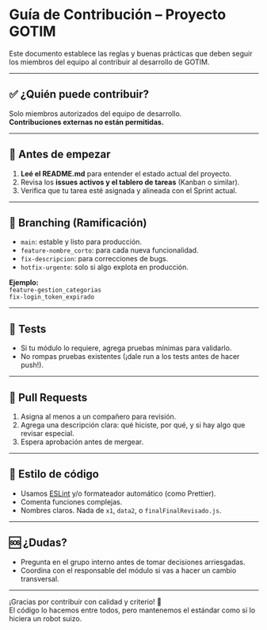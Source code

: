 # Guía de Contribución – Proyecto GOTIM

Este documento establece las reglas y buenas prácticas que deben seguir los miembros del equipo al contribuir al desarrollo de GOTIM.

---

## ✅ ¿Quién puede contribuir?

Solo miembros autorizados del equipo de desarrollo.  
**Contribuciones externas no están permitidas.**

---

## 🧠 Antes de empezar

1. **Leé el README.md** para entender el estado actual del proyecto.
2. Revisa los **issues activos y el tablero de tareas** (Kanban o similar).
3. Verifica que tu tarea esté asignada y alineada con el Sprint actual.

---

## 🌿 Branching (Ramificación)

- `main`: estable y listo para producción.
- `feature-nombre_corto`: para cada nueva funcionalidad.
- `fix-descripcion`: para correcciones de bugs.
- `hotfix-urgente`: solo si algo explota en producción.

**Ejemplo:**  
`feature-gestion_categorias`  
`fix-login_token_expirado`

---

## 🧪 Tests

- Si tu módulo lo requiere, agrega pruebas mínimas para validarlo.
- No rompas pruebas existentes (¡dale run a los tests antes de hacer push!).

---

## 🚀 Pull Requests

1. Asigna al menos a un compañero para revisión.
2. Agrega una descripción clara: qué hiciste, por qué, y si hay algo que revisar especial.
3. Espera aprobación antes de mergear.

---

## 🧼 Estilo de código

- Usamos [ESLint](https://eslint.org/) y/o formateador automático (como Prettier).
- Comenta funciones complejas.
- Nombres claros. Nada de `x1`, `data2`, o `finalFinalRevisado.js`.

---

## 🆘 ¿Dudas?

- Pregunta en el grupo interno antes de tomar decisiones arriesgadas.
- Coordina con el responsable del módulo si vas a hacer un cambio transversal.

---

¡Gracias por contribuir con calidad y criterio! 💪  
El código lo hacemos entre todos, pero mantenemos el estándar como si lo hiciera un robot suizo.


